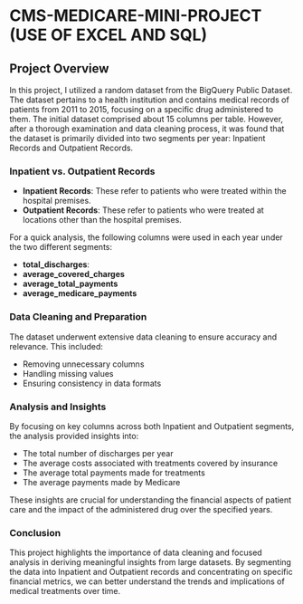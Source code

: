 # CMS-MEDICARE-MINI-PROJECT (USE OF EXCEL AND SQL)

## Project Overview

In this project, I utilized a random dataset from the BigQuery Public Dataset. The dataset pertains to a health institution and contains medical records of patients from 2011 to 2015, focusing on a specific drug administered to them. The initial dataset comprised about 15 columns per table. However, after a thorough examination and data cleaning process, it was found that the dataset is primarily divided into two segments per year: Inpatient Records and Outpatient Records.

### Inpatient vs. Outpatient Records

- **Inpatient Records**: These refer to patients who were treated within the hospital premises.
- **Outpatient Records**: These refer to patients who were treated at locations other than the hospital premises.

For a quick analysis, the following columns were used in each year under the two different segments:

- **total_discharges**: 
- **average_covered_charges**
- **average_total_payments**
- **average_medicare_payments**

### Data Cleaning and Preparation

The dataset underwent extensive data cleaning to ensure accuracy and relevance. This included:

- Removing unnecessary columns
- Handling missing values
- Ensuring consistency in data formats

### Analysis and Insights

By focusing on key columns across both Inpatient and Outpatient segments, the analysis provided insights into:

- The total number of discharges per year
- The average costs associated with treatments covered by insurance
- The average total payments made for treatments
- The average payments made by Medicare

These insights are crucial for understanding the financial aspects of patient care and the impact of the administered drug over the specified years.

### Conclusion

This project highlights the importance of data cleaning and focused analysis in deriving meaningful insights from large datasets. By segmenting the data into Inpatient and Outpatient records and concentrating on specific financial metrics, we can better understand the trends and implications of medical treatments over time.
